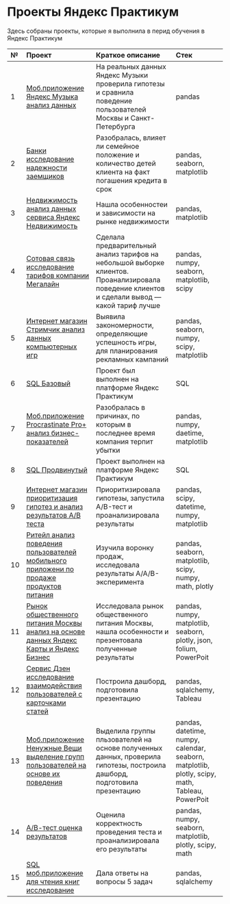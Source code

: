 # Проекты Яндекс Практикум

Здесь собраны проекты, которые я выполнила в перид обучения в Яндекс Практикум

|№|Проект|Краткое описание|Стек|
|:-|:----|:---------------|:---|
|1|[Моб.приложение Яндекс Музыка анализ данных](https://github.com/Yana-Sergeeva/yandex_pacticum_projects/blob/main/01_Моб.приложение_Яндекс_Музыка_анализ_данных/01_Моб.приложение_Яндекс_Музыка_анализ_данных.ipynb)|На реальных данных Яндекс Музыки проверила гипотезы и сравнила поведение пользователей Москвы и Санкт-Петербурга|pandas|
|2|[Банки исследование надежности заемщиков](https://github.com/Yana-Sergeeva/yandex_pacticum_projects/blob/main/02_Банки_исследование_надежности_заемщиков/02_Банки_исследование_надежности_заемщиков.ipynb)|Разобралась, влияет ли семейное положение и количество детей клиента на факт погашения кредита в срок|pandas, seaborn, matplotlib|
|3|[Недвижимость анализ данных сервиса Яндекс Недвижимость](https://github.com/Yana-Sergeeva/yandex_pacticum_projects/blob/main/03_Недвижимость_анализ_данных_сервиса_Яндекс_Недвижимость/03_Недвижимость_анализ_данных_сервиса_Яндекс_Недвижимость.ipynb)|Нашла особенностеи и зависимости на рынке недвижимости|pandas, matplotlib|
|4|[Сотовая связь исследование тарифов компании Мегалайн](https://github.com/Yana-Sergeeva/yandex_pacticum_projects/blob/main/04_Сотовая_связь_исследование_данных_компании_Мегалайн/04_Сотовая_связь_исследование_тарифов_компании_Мегалайн.ipynb)|Сделала предварительный анализ тарифов на небольшой выборке клиентов. Проанализировала поведение клиентов и сделали вывод — какой тариф лучше|pandas, numpy, seaborn, matplotlib, scipy|
|5|[Интернет магазин Стримчик анализ данных компьютерных игр](https://github.com/Yana-Sergeeva/yandex_pacticum_projects/blob/main/05_Интернет_магазин_Стримчик_анализ_данных_компьютерных_игр/05_Игры_Исследование_закономерностей_определяющих_успешность_компьютерных_игр.ipynb)|Выявила закономерности, определяющие успешность игры, для планирования рекламных кампаний|pandas, seaborn, numpy, scipy, matplotlib|
|6|[SQL Базовый](https://github.com/Yana-Sergeeva/yandex_pacticum_projects/blob/main/06_SQL_%D0%91%D0%B0%D0%B7%D0%BE%D0%B2%D1%8B%D0%B9/06_SQL_%D0%91%D0%B0%D0%B7%D0%BE%D0%B2%D1%8B%D0%B9.sql)|Проект был выполнен на платформе Яндекс Практикум|SQL|
|7|[Моб.приложение Procrastinate Pro+ анализ бизнес-показателей](https://github.com/Yana-Sergeeva/yandex_pacticum_projects/blob/main/07_Моб.приложение_Procrastinate_Pro%2B_анализ_бизнес-показателей/07_Анализ_развлекательного_приложения_Procrastinate_Pro%2B.ipynb)|Разобралась в причинах, по которым в последнее время компания терпит убытки|pandas, numpy, daetime, matplotlib|
|8|[SQL Продвинутый](https://github.com/Yana-Sergeeva/yandex_pacticum_projects/blob/main/08_SQL_Продвинутый/08_SQL_Продвинутый.sql)|Проект выполнен на платформе Яндекс Практикум|SQL|
|9|[Интернет магазин приоритизация гипотез и анализ результатов А/В теста](https://github.com/Yana-Sergeeva/yandex_pacticum_projects/blob/main/09_Интернет_магазин_приоритизация_гипотез_и_анализ_результатов_А_В_теста/09_Проверка_гипотез_для_увеличения_выручки_крупного-интернет_магазина.ipynb)|Приоритизировала гипотезы, запустила A/B-тест и проанализировала результаты|pandas, scipy, datetime, numpy, matplotlib|
|10|[Ритейл анализ поведения пользователей мобильного приложени по продаже продуктов питания](https://github.com/Yana-Sergeeva/yandex_pacticum_projects/blob/main/10_Ритейл_анализ_поведения_пользователей_мобильного_приложени_по_продаже_продуктов_питания/10_Анализ_данных_мобильного_приложения_по_продаже_продуктов_питания.ipynb)|Изучила воронку продаж, исследовала результаты А/А/В-эксперимента|pandas, seaborn, matplotlib, scipy, numpy, math, plotly|
|11|[Рынок общественного питания Москвы анализ на основе данных Яндекс Карты и Яндекс Бизнес](https://github.com/Yana-Sergeeva/yandex_pacticum_projects/blob/main/11_Рынок_общественного_питания_Москвы_анализ_на_основе_данных_Яндекс_Карты_и_Яндекс_Бизнес/11_Анализ_рынка_общественного_питания_Москвы.ipynb)|Исследовала рынок общественного питания Москвы, нашла особенности и презентовала полученные результаты|pandas, numpy, matplotlib, seaborn, plotly, json, folium, PowerPoit|
|12|[Сервис Дзен исследование взаимодействия пользователей с карточками статей](https://github.com/Yana-Sergeeva/yandex_pacticum_projects/blob/main/12_Сервис_Дзен_исследование_взаимодействия_пользователей_с_карточками_статей/12_Исследование_взаимодействия_пользователей_с_карточками_статей.ipynb)|Построила дашборд, подготовила презентацию|pandas, sqlalchemy, Tableau|
|13|[Моб.приложение Ненужные Вещи выделение групп пользователей на основе их поведения](https://github.com/Yana-Sergeeva/yandex_pacticum_projects/blob/main/13_Моб.приложение_Ненужные_Вещи_выделение_групп_пользователей_на_основе_их_поведения/13_Выделение_групп_пользователей_мобильного_приложения_Ненужные_Вещи_на_основе_их_поведения.ipynb)|Выделила группы пльзователей на основе полученных данных, проверила гипотезы, построила дашборд, подготовила презентацию|pandas, datetime, numpy, calendar, seaborn, matplotlib, plotly, scipy, math, Tableau, PowerPoit|
|14|[А/В-тест оценка результатов](https://github.com/Yana-Sergeeva/yandex_pacticum_projects/blob/main/14_А_В_тест_оценка_результатов/14_А_В_тест.ipynb)|Оценила корректность проведения теста и проанализировала его результаты|pandas, numpy, seaborn, matplotlib, plotly, scipy, math|
|15|[SQL моб.приложение для чтения книг исследование](https://github.com/Yana-Sergeeva/yandex_pacticum_projects/blob/main/15_SQL_моб.приложение_для_чтения_книг_исследование/15_SQL_исследование%20данных%20_мобильного_приложения_для_чтения_книг.ipynb)|Дала ответы на вопросы 5 задач|pandas, sqlalchemy|
